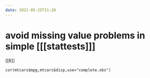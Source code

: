 ```yaml
---
date: 2021-05-25T21:20
---
```


# avoid missing value problems in simple [[[stattests]]]

[[R]]

	cor(mtcars$mpg,mtcars$disp,use="complete.obs")
    